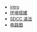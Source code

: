 - [intro](README.md)
- [环境搭建](environment.md)
- [SDCC 语法](syntax.md)
- <a href="puzhong51-single-A3A4-circuit-diagram.pdf" target="_blank">电路图</a>
